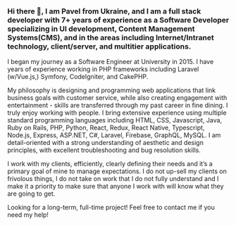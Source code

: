 ### Hi there 👋, I am Pavel from Ukraine, and I am a full stack developer with 7+ years of experience as a Software Developer specializing in UI development, Content Management Systems(CMS), and in the areas including Internet/Intranet technology, client/server, and multitier applications.

I began my journey as a Software Engineer at University in 2015. I have years of experience working in PHP frameworks including Laravel (w/Vue.js,) Symfony, CodeIgniter, and CakePHP.

My philosophy is designing and programming web applications that link business goals with customer service, while also creating engagement with entertainment - skills are transferred through my past career in fine dining. I truly enjoy working with people. I bring extensive experience using multiple standard programming languages including HTML, CSS, Javascript, Java, Ruby on Rails, PHP, Python, React, Redux, React Native, Typescript, Node.js, Express, ASP.NET, C#, Laravel, Firebase, GraphQL, MySQL. I am detail-oriented with a strong understanding of aesthetic and design principles, with excellent troubleshooting and bug resolution skills.

I work with my clients, efficiently, clearly defining their needs and it’s a primary goal of mine to manage expectations. I do not up-sell my clients on frivolous things, I do not take on work that I do not fully understand and I make it a priority to make sure that anyone I work with will know what they are going to get.

Looking for a long-term, full-time project! Feel free to contact me if you need my help!

